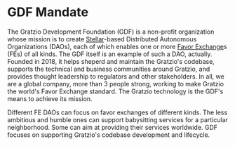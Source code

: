 # GDF Mandate

The Gratzio Development Foundation (GDF) is a non-profit organization whose mission is to create [Stellar](https://stellar.org/)-based Distributed Autonomous Organizations (DAOs), each of which enables one or more [Favor Exchange](https://github.com/amissine/gratzio-join/README.md)s (FEs) of all kinds. The GDF itself is an example of such a DAO, actually. Founded in 2018, it helps sheperd and maintain the Gratzio's codebase, supports the technical and business communities around Gratzio, and provides thought leadership to regulators and other stakeholders. In all, we are a global company, more than 3 people strong, working to make Gratzio the world's Favor Exchange standard. The Gratzio technology is the GDF's means to achieve its mission.

Different FE DAOs can focus on favor exchanges of different kinds. The less ambitious and humble ones can support babysitting services for a particular neighborhood. Some can aim at providing their services worldwide. GDF focuses on supporting Gratzio's codebase development and lifecycle.
